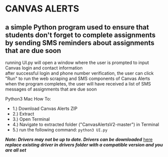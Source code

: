 # CANVAS ALERTS 
## a simple Python program used to ensure that students don't forget to complete assignments by sending SMS reminders about assignments that are due soon

running UI.py will open a window where the user is prompted to input Canvas login and contact information<br/>
after successful login and phone number verification, the user can click "Run" to run the web scraping and SMS components of Canvas Alerts<br/>
when the program completes, the user will have received a list of SMS messages of assignments that are due soon<br/>

Python3 Mac How To: 
 - 1.) Download Canvas Alerts ZIP
 - 2.) Extract
 - 3.) Open Terminal
 - 4.) Navigate to extracted folder ("CanvasAlertsV2-master") in Terminal
 - 5.) run the following command: ```python3 UI.py```
  
***Note: Drivers may not be up to date. Drivers can be downloaded*** [here](https://chromedriver.chromium.org/downloads)<br/>
***replace existing driver in drivers folder with a compatible version and you are all set***
